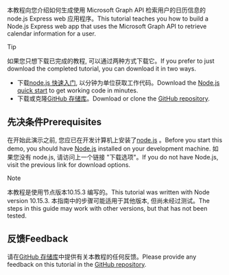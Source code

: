 <!-- markdownlint-disable MD002 MD041 -->

<span data-ttu-id="a069e-101">本教程向您介绍如何生成使用 Microsoft Graph API 检索用户的日历信息的 node.js Express web 应用程序。</span><span class="sxs-lookup"><span data-stu-id="a069e-101">This tutorial teaches you how to build a Node.js Express web app that uses the Microsoft Graph API to retrieve calendar information for a user.</span></span>

> [!TIP]
> <span data-ttu-id="a069e-102">如果您只想下载已完成的教程, 可以通过两种方式下载它。</span><span class="sxs-lookup"><span data-stu-id="a069e-102">If you prefer to just download the completed tutorial, you can download it in two ways.</span></span>
>
> - <span data-ttu-id="a069e-103">下载[node.js 快速入门](https://developer.microsoft.com/graph/quick-start?platform=option-node), 以分钟为单位获取工作代码。</span><span class="sxs-lookup"><span data-stu-id="a069e-103">Download the [Node.js quick start](https://developer.microsoft.com/graph/quick-start?platform=option-node) to get working code in minutes.</span></span>
> - <span data-ttu-id="a069e-104">下载或克隆[GitHub 存储库](https://github.com/microsoftgraph/msgraph-training-nodeexpressapp)。</span><span class="sxs-lookup"><span data-stu-id="a069e-104">Download or clone the [GitHub repository](https://github.com/microsoftgraph/msgraph-training-nodeexpressapp).</span></span>

## <a name="prerequisites"></a><span data-ttu-id="a069e-105">先决条件</span><span class="sxs-lookup"><span data-stu-id="a069e-105">Prerequisites</span></span>

<span data-ttu-id="a069e-106">在开始此演示之前, 您应已在开发计算机上安装了[node.js](https://nodejs.org) 。</span><span class="sxs-lookup"><span data-stu-id="a069e-106">Before you start this demo, you should have [Node.js](https://nodejs.org) installed on your development machine.</span></span> <span data-ttu-id="a069e-107">如果您没有 node.js, 请访问上一个链接 "下载选项"。</span><span class="sxs-lookup"><span data-stu-id="a069e-107">If you do not have Node.js, visit the previous link for download options.</span></span>

> [!NOTE]
> <span data-ttu-id="a069e-108">本教程是使用节点版本10.15.3 编写的。</span><span class="sxs-lookup"><span data-stu-id="a069e-108">This tutorial was written with Node version 10.15.3.</span></span> <span data-ttu-id="a069e-109">本指南中的步骤可能适用于其他版本, 但尚未经过测试。</span><span class="sxs-lookup"><span data-stu-id="a069e-109">The steps in this guide may work with other versions, but that has not been tested.</span></span>

## <a name="feedback"></a><span data-ttu-id="a069e-110">反馈</span><span class="sxs-lookup"><span data-stu-id="a069e-110">Feedback</span></span>

<span data-ttu-id="a069e-111">请在[GitHub 存储库](https://github.com/microsoftgraph/msgraph-training-nodeexpressapp)中提供有关本教程的任何反馈。</span><span class="sxs-lookup"><span data-stu-id="a069e-111">Please provide any feedback on this tutorial in the [GitHub repository](https://github.com/microsoftgraph/msgraph-training-nodeexpressapp).</span></span>